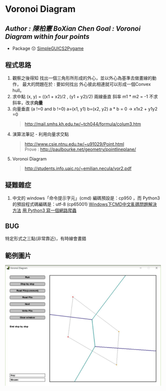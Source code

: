 Voronoi Diagram
=== 
*Author : 陳柏憲 BoXian Chen*
*Goal : Voronoi Diagram within four points*
---
* Package 😗
[SimpleGUICS2Pygame](https://pypi.python.org/pypi/SimpleGUICS2Pygame)

## 程式思路
1. 觀察之後得知 找出一個三角形所形成的外心，並以外心為基準去做畫線的動作， 最大的問題在於 : 要如何找出 外心彼此相連就可以形成一個Convex hull。
2. 求中點 (x, y) = ((x1 + x2)/2 , (y1 + y2)/2) 兩線垂直 斜率 m1 * m2 = -1 不求斜率，改求**向量**
3. 向量垂直 (a !=0 and b !=0) a=(x1, y1) b=(x2, y2) a * b = 0 -> x1x2 + y1y2 =0
    >http://mail.smhs.kh.edu.tw/~tch044/formula/colum3.htm
4. 演算法筆記 - 利用向量求交點
    >http://www.csie.ntnu.edu.tw/~u91029/Point.html<br>
    >Prove : http://paulbourke.net/geometry/pointlineplane/
7. Voronoi Diagram
    >http://students.info.uaic.ro/~emilian.necula/vor2.pdf


## 疑難雜症
1. 中文的 windows「命令提示字元」(cmd) 編碼預設是：cp950 ，而 Python3 的預設程式碼編碼是：utf-8 (cp65001)
[Windows下CMD中文亂碼問題解決方法](https://read01.com/Rg255.html#.W74ylmgzZPY)
[用 Python3 寫一個網路爬蟲](http://marsray.pixnet.net/blog/post/61040521-%5Bpython3%5D-%E7%94%A8-python3-%E5%AF%AB%E4%B8%80%E5%80%8B%E7%B6%B2%E8%B7%AF%E7%88%AC%E8%9F%B2)


## BUG
特定形式之三點(非常靠近)，有時線會畫錯

## 範例圖片
![image](https://github.com/abc234466/Voronoi-Diagram/blob/master/voronoi%20diagram.gif)
